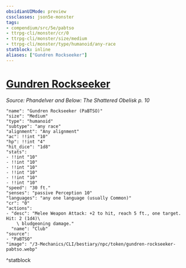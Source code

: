 ```yaml
---
obsidianUIMode: preview
cssclasses: json5e-monster
tags:
- compendium/src/5e/pabtso
- ttrpg-cli/monster/cr/0
- ttrpg-cli/monster/size/medium
- ttrpg-cli/monster/type/humanoid/any-race
statblock: inline
aliases: ["Gundren Rockseeker"]
---
```

# [Gundren Rockseeker](3-Mechanics\CLI\bestiary\npc/gundren-rockseeker-pabtso.md)
*Source: Phandelver and Below: The Shattered Obelisk p. 10*  

```statblock
"name": "Gundren Rockseeker (PaBTSO)"
"size": "Medium"
"type": "humanoid"
"subtype": "any race"
"alignment": "Any alignment"
"ac": !!int "10"
"hp": !!int "4"
"hit_dice": "1d8"
"stats":
- !!int "10"
- !!int "10"
- !!int "10"
- !!int "10"
- !!int "10"
- !!int "10"
"speed": "30 ft."
"senses": "passive Perception 10"
"languages": "any one language (usually Common)"
"cr": "0"
"actions":
- "desc": "Melee Weapon Attack: +2 to hit, reach 5 ft., one target. Hit: 2 (1d4)\
    \ bludgeoning damage."
  "name": "Club"
"source":
- "PaBTSO"
"image": "/3-Mechanics/CLI/bestiary/npc/token/gundren-rockseeker-pabtso.webp"
```
^statblock